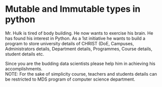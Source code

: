 # Mutable and Immutable types in python

Mr. Hulk is tired of body building. He now wants to exercise his brain. He has found his interest in Python. 
As a 1st initiative he wants to build a program to store university details of CHRIST (DoE, Campuses, Administrators details, Department details, Programmes, Course details, student details etc. 

Since you are the budding data scientists please help him in achieving his accomplishments.    
NOTE: For the sake of simplicity course, teachers and students details can be restricted to MDS program of computer science department.



